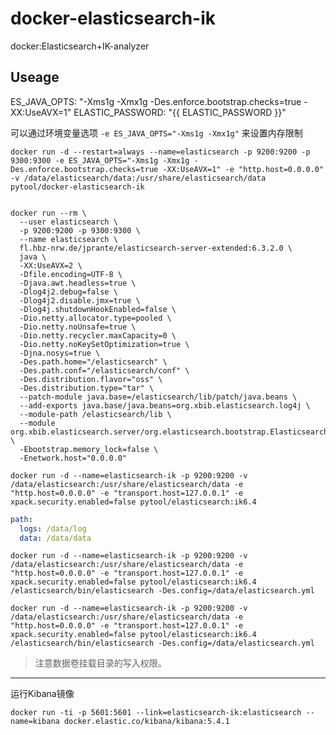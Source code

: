 # docker-elasticsearch-ik

docker:Elasticsearch+IK-analyzer 

## Useage

ES_JAVA_OPTS: "-Xms1g -Xmx1g -Des.enforce.bootstrap.checks=true -XX:UseAVX=1"
ELASTIC_PASSWORD: "{{ ELASTIC_PASSWORD }}"


可以通过环境变量选项 `-e ES_JAVA_OPTS="-Xms1g -Xmx1g"` 来设置内存限制

`docker run -d --restart=always --name=elasticsearch -p 9200:9200 -p 9300:9300 -e ES_JAVA_OPTS="-Xms1g -Xmx1g -Des.enforce.bootstrap.checks=true -XX:UseAVX=1" -e "http.host=0.0.0.0" -v /data/elasticsearch/data:/usr/share/elasticsearch/data pytool/docker-elasticsearch-ik `

```

docker run --rm \
  --user elasticsearch \
  -p 9200:9200 -p 9300:9300 \
  --name elasticsearch \
  fl.hbz-nrw.de/jprante/elasticsearch-server-extended:6.3.2.0 \
  java \
  -XX:UseAVX=2 \
  -Dfile.encoding=UTF-8 \
  -Djava.awt.headless=true \
  -Dlog4j2.debug=false \
  -Dlog4j2.disable.jmx=true \
  -Dlog4j.shutdownHookEnabled=false \
  -Dio.netty.allocator.type=pooled \
  -Dio.netty.noUnsafe=true \
  -Dio.netty.recycler.maxCapacity=0 \
  -Dio.netty.noKeySetOptimization=true \
  -Djna.nosys=true \
  -Des.path.home="/elasticsearch" \
  -Des.path.conf="/elasticsearch/conf" \
  -Des.distribution.flavor="oss" \
  -Des.distribution.type="tar" \
  --patch-module java.base=/elasticsearch/lib/patch/java.beans \
  --add-exports java.base/java.beans=org.xbib.elasticsearch.log4j \
  --module-path /elasticsearch/lib \
  --module org.xbib.elasticsearch.server/org.elasticsearch.bootstrap.Elasticsearch \
  -Ebootstrap.memory_lock=false \
  -Enetwork.host="0.0.0.0"
  ```

```
docker run -d --name=elasticsearch-ik -p 9200:9200 -v /data/elasticsearch:/usr/share/elasticsearch/data -e "http.host=0.0.0.0" -e "transport.host=127.0.0.1" -e xpack.security.enabled=false pytool/elasticsearch:ik6.4 
```

```yml
path:
  logs: /data/log
  data: /data/data
```
```
docker run -d --name=elasticsearch-ik -p 9200:9200 -v /data/elasticsearch:/usr/share/elasticsearch/data -e "http.host=0.0.0.0" -e "transport.host=127.0.0.1" -e xpack.security.enabled=false pytool/elasticsearch:ik6.4 /elasticsearch/bin/elasticsearch -Des.config=/data/elasticsearch.yml
```

```
docker run -d --name=elasticsearch-ik -p 9200:9200 -v /data/elasticsearch:/usr/share/elasticsearch/data -e "http.host=0.0.0.0" -e "transport.host=127.0.0.1" -e xpack.security.enabled=false pytool/elasticsearch:ik6.4 /elasticsearch/bin/elasticsearch -Des.config=/data/elasticsearch.yml
```

> 注意数据卷挂载目录的写入权限。

---

运行Kibana镜像

```
docker run -ti -p 5601:5601 --link=elasticsearch-ik:elasticsearch --name=kibana docker.elastic.co/kibana/kibana:5.4.1
```